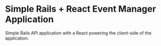 # Simple Rails + React Event Manager Application

Simple Rails API application with a React powering the client-side of the application.
